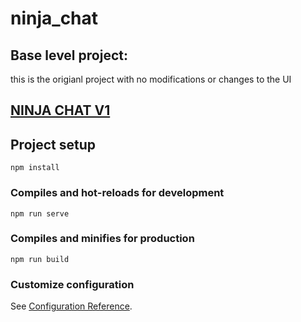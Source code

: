 # ninja_chat

## Base level project: 

this is the origianl project with no modifications or changes to the UI 

## [NINJA CHAT V1](https://ninja-chat-ad4d9.firebaseapp.com/)

## Project setup
```
npm install
```

### Compiles and hot-reloads for development
```
npm run serve
```

### Compiles and minifies for production
```
npm run build
```

### Customize configuration
See [Configuration Reference](https://cli.vuejs.org/config/).

